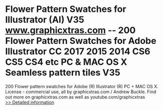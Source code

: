 # Flower Pattern Swatches for Illustrator (AI) V35<br />www.graphicxtras.com -- 200 Flower Pattern Swatches for Adobe Illustrator CC 2017 2015 2014 CS6 CS5 CS4 etc PC & MAC OS X Seamless pattern tiles V35

200 Flower pattern swatches for Adobe (R) Illustrator (R) PC + MAC OS X. License - commercial use, all by graphicxtras.com / Andrew Buckle. Find out more on graphicxtras.com as well as youtube.com/graphicxtras<br />[>> Detailed information](https://secure.shareit.com/shareit/product.html?productid=300502888&affiliateid=200057808)